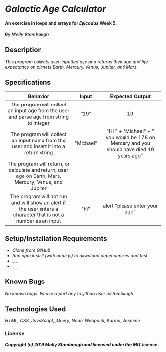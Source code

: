 
# _Galactic Age Calculator_

#### An exercise in loops and arrays for _**Epicodus**_ Week 5.

#### By _**Molly Stambaugh**_

## Description

_This program collects user-inputted age and returns their age and life expectancy on planets Earth, Mercury, Venus, Jupiter, and Mars._

## Specifications

| Behavior | Input | Expected Output |
|:-:|:-:|:-:|
|The program  will collect an input age from the user and parse age from string to  integer| "19" | 19 |
|The program will collect an input name from the user and insert it into a return string  | "Michael" | "Hi " + "Michael" + " you would be 178 on Mercury and you should have died 19 years ago"|
|The program will return, or calculate and return, user age on Earth, Mars, Mercury, Venus, and Jupiter |||
|The program will not run and will show an alert if the user enters a character that is not a number as an input| "hi" | alert "please enter your age" |


## Setup/Installation Requirements

* _Clone from GitHub_
* _Run npm install (with node.js) to download dependencies and test_
* _ _
* _ _


## Known Bugs

_No known bugs. Please report any to github user mstambaugh_



## Technologies Used

_HTML, CSS, JavaScript, jQuery, Node, Webpack, Karma, Jasmine_

### License


**_Copyright (c) 2019 Molly Stambaugh and licensed under the MIT license_**
